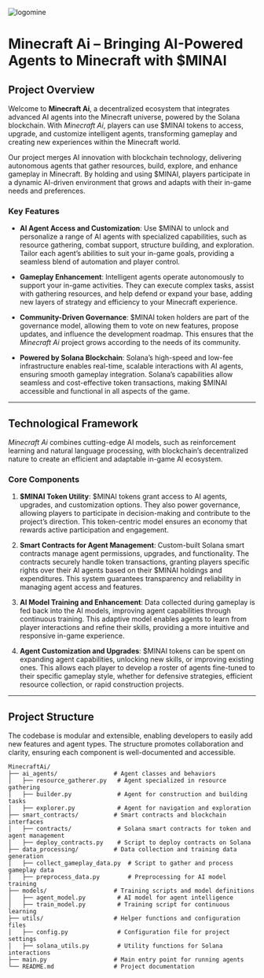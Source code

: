 ![logomine](https://github.com/user-attachments/assets/2a983d43-f63b-4808-a90b-5c21836080e2)

# **Minecraft Ai – Bringing AI-Powered Agents to Minecraft with $MINAI**

## Project Overview

Welcome to **Minecraft Ai**, a decentralized ecosystem that integrates advanced AI agents into the Minecraft universe, powered by the Solana blockchain. With *Minecraft Ai*, players can use $MINAI tokens to access, upgrade, and customize intelligent agents, transforming gameplay and creating new experiences within the Minecraft world.

Our project merges AI innovation with blockchain technology, delivering autonomous agents that gather resources, build, explore, and enhance gameplay in Minecraft. By holding and using $MINAI, players participate in a dynamic AI-driven environment that grows and adapts with their in-game needs and preferences.

### Key Features

- **AI Agent Access and Customization**: Use $MINAI to unlock and personalize a range of AI agents with specialized capabilities, such as resource gathering, combat support, structure building, and exploration. Tailor each agent’s abilities to suit your in-game goals, providing a seamless blend of automation and player control.
  
- **Gameplay Enhancement**: Intelligent agents operate autonomously to support your in-game activities. They can execute complex tasks, assist with gathering resources, and help defend or expand your base, adding new layers of strategy and efficiency to your Minecraft experience.

- **Community-Driven Governance**: $MINAI token holders are part of the governance model, allowing them to vote on new features, propose updates, and influence the development roadmap. This ensures that the *Minecraft Ai* project grows according to the needs of its community.

- **Powered by Solana Blockchain**: Solana’s high-speed and low-fee infrastructure enables real-time, scalable interactions with AI agents, ensuring smooth gameplay integration. Solana’s capabilities allow seamless and cost-effective token transactions, making $MINAI accessible and functional in all aspects of the game.

---

## Technological Framework

*Minecraft Ai* combines cutting-edge AI models, such as reinforcement learning and natural language processing, with blockchain’s decentralized nature to create an efficient and adaptable in-game AI ecosystem.

### Core Components

1. **$MINAI Token Utility**: $MINAI tokens grant access to AI agents, upgrades, and customization options. They also power governance, allowing players to participate in decision-making and contribute to the project’s direction. This token-centric model ensures an economy that rewards active participation and engagement.

2. **Smart Contracts for Agent Management**: Custom-built Solana smart contracts manage agent permissions, upgrades, and functionality. The contracts securely handle token transactions, granting players specific rights over their AI agents based on their $MINAI holdings and expenditures. This system guarantees transparency and reliability in managing agent access and features.

3. **AI Model Training and Enhancement**: Data collected during gameplay is fed back into the AI models, improving agent capabilities through continuous training. This adaptive model enables agents to learn from player interactions and refine their skills, providing a more intuitive and responsive in-game experience.

4. **Agent Customization and Upgrades**: $MINAI tokens can be spent on expanding agent capabilities, unlocking new skills, or improving existing ones. This allows each player to develop a roster of agents fine-tuned to their specific gameplay style, whether for defensive strategies, efficient resource collection, or rapid construction projects.

---

## Project Structure

The codebase is modular and extensible, enabling developers to easily add new features and agent types. The structure promotes collaboration and clarity, ensuring each component is well-documented and accessible.

```plaintext
MinecraftAi/
├── ai_agents/                # Agent classes and behaviors
│   ├── resource_gatherer.py   # Agent specialized in resource gathering
│   ├── builder.py             # Agent for construction and building tasks
│   ├── explorer.py            # Agent for navigation and exploration
├── smart_contracts/          # Smart contracts and blockchain interfaces
│   ├── contracts/             # Solana smart contracts for token and agent management
│   ├── deploy_contracts.py    # Script to deploy contracts on Solana
├── data_processing/          # Data collection and training data generation
│   ├── collect_gameplay_data.py  # Script to gather and process gameplay data
│   ├── preprocess_data.py        # Preprocessing for AI model training
├── models/                   # Training scripts and model definitions
│   ├── agent_model.py         # AI model for agent intelligence
│   ├── train_model.py         # Training script for continuous learning
├── utils/                    # Helper functions and configuration files
│   ├── config.py              # Configuration file for project settings
│   ├── solana_utils.py        # Utility functions for Solana interactions
├── main.py                   # Main entry point for running agents
└── README.md                 # Project documentation
